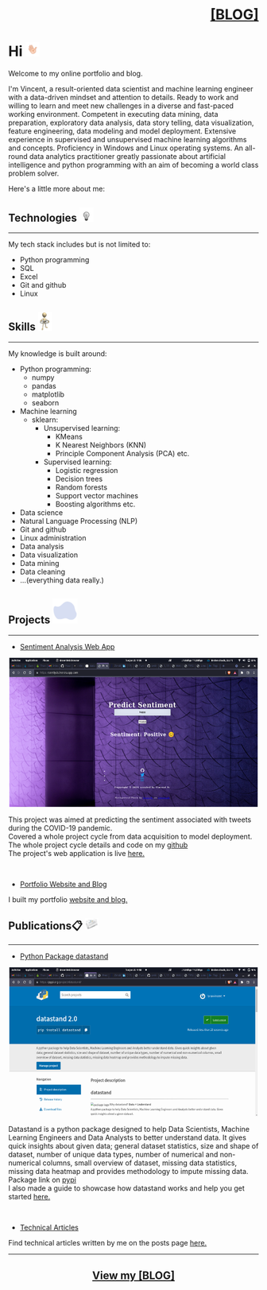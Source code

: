 ######
<h1 align="right">
<u>

[[BLOG](https://lyraxvincent.github.io/)]

</u>
</h1>

# **Hi** <img src="/img/about/hi.gif" width="28"/>
Welcome to my online portfolio and blog.

I'm Vincent, a result-oriented data scientist and machine learning engineer with a data-driven mindset and attention
to details. Ready to work and willing to learn and meet new challenges in a diverse and fast-paced
working environment.
Competent in executing data mining, data preparation, exploratory data analysis, data story telling, data
visualization, feature engineering, data modeling and model deployment. Extensive experience in
supervised and unsupervised machine learning algorithms and concepts. Proficiency in Windows and
Linux operating systems.
An all-round data analytics practitioner greatly passionate about artificial intelligence and python
programming with an aim of becoming a world class problem solver.

Here's a little more about me:

## **Technologies** <img src="/img/about/lightbulb.gif" width="28"/>

-----

My tech stack includes but is not limited to:
- Python programming
- SQL
- Excel
- Git and github
- Linux

## **Skills** <img src="/img/about/chains.gif" width="28"/>

-----

My knowledge is built around:
- Python programming:
  - numpy
  - pandas
  - matplotlib
  - seaborn
- Machine learning
  - sklearn:
    - Unsupervised learning:
      - KMeans
      - K Nearest Neighbors (KNN)
      - Principle Component Analysis (PCA) etc.
    - Supervised learning:
      - Logistic regression
      - Decision trees
      - Random forests
      - Support vector machines
      - Boosting algorithms etc.
- Data science
- Natural Language Processing (NLP)
- Git and github
- Linux administration
- Data analysis
- Data visualization
- Data mining
- Data cleaning
- ...(everything data really.)


## **Projects** <img src="/img/about/projects.gif" width="50"/>

-----

- <u>Sentiment Analysis Web App</u>  
<p align="center">
  <img src="/img/about/sentiment-analysis.png" width="500" height="300" />

</p>

This project was aimed at predicting the sentiment associated with tweets during
the COVID-19 pandemic.  
Covered a whole project cycle from data acquisition to model deployment. 
The whole project cycle details and code on my [github](https://github.com/lyraxvincent/sentiment-analysis)  
The project's web application is live [here.](https://sentlysis.herokuapp.com)

<br>

- <u>Portfolio Website and Blog</u>  

I built my portfolio [website and blog.](https://lyraxvincent.github.io/)



## **Publications**📋 <img src="/img/about/newspapers.gif" width="28"/>

-----

- <u>Python Package [datastand](https://pypi.org/project/datastand/) </u>
<p align="center">
  <img src="/img/about/datastand-pypi.png" width="500" height="300" />

</p>

Datastand is a python package designed to help Data
Scientists, Machine Learning Engineers and Data Analysts to better understand
data. It gives quick insights about given data; general dataset statistics, size and
shape of dataset, number of unique data types, number of numerical and non-
numerical columns, small overview of dataset, missing data statistics, missing data
heatmap and provides methodology to impute missing data.  
Package link on [pypi](https://pypi.org/project/datastand/)  
I also made a guide to showcase how datastand works and help you get started [here.](https://lyraxvincent.github.io/post/datastand-a-python-package-for-data-explorers/)

<br>

- <u>Technical Articles</u>

Find technical articles written by me on the posts page [here.](https://lyraxvincent.github.io/post/)

-----


<h2 align="center">

[View my [<u>**BLOG**</u>]](https://lyraxvincent.github.io/)

</h2>